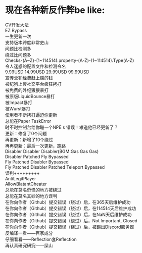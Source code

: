 # 现在各种新反作弊be like:
CV开发大法  
EZ Bypass  
一生更新一次  
支持版本跨度非常史山  
问题比检测多  
绕过比问题多  
Checks-(A~Z)-(1~114514).property-(A-Z)-(1~114514).Type(A-Z)  
令人迷惑的配置文件和检测令名  
9.99USD 14.99USD 29.99USD 99.99USD  
宣传营销经费赶上赚的钱  
被纪狗上传社交平台疯狂拷打  
被免费的外纪狠狠暴打  
被原版LiquidBounce暴打  
被Impact暴打  
被Wurst暴打  
使用者不断拷打逼迫你更新  
总能在Paper TaskError  
时不时控制台给你蹦一个NPE  s
错误！难道他已经更新了？  
更新：修复了0个问题  
再更新：新增了10个绕过  
再再更新：最后一次更新，跑路  
Disabler Disabler Disabler(BGM:Gas Gas Gas)  
Disabler Patched Fly Bypassed  
Fly Patched Disabler Bypassed  
Fly Patched Disabler Patched Teleport Bypassed  
误判+++++++++  
AntiLegitPlayer  
AllowBlatantCheater  
总能在莫名奇怪的地方被绕过  
总能在莫名其妙的地方误判  
在你向作者（Github）提交错误（绕过）后，在365天后维护成功  
在你向作者（Github）提交错误（绕过）后，在114514天后维护成功  
在你向作者（Github）提交错误（绕过）后，在NaN天后维护成功  
在你向作者（Github）提交错误（绕过）后，Not Important, Closed  
在你向作者（Github）提交错误（绕过）后，被踢出Discord服务器  
反编译一看——百家成分  
仔细看看——Reflection套Reflection  
再认真研究研究——屎山  
